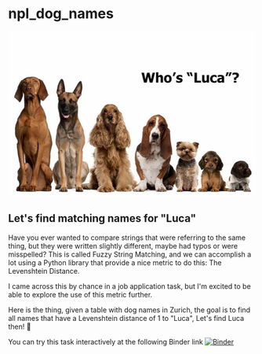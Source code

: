 # npl_dog_names

![alt text](https://github.com/anievescordeiro/npl_dog_names/blob/main/whosluca.jpg)

## Let's find matching names for "Luca"

Have you ever wanted to compare strings that were referring to the same thing, but they were written slightly different, maybe had typos or were misspelled? This is called Fuzzy String Matching, and we can accomplish a lot using a Python library that provide a nice metric to do this: The Levenshtein Distance. 

I came across this by chance in a job application task, but I'm excited to be able to explore the use of this metric further. 

Here is the thing, given a table with dog names in Zurich, the goal is to find all names that have a Levenshtein distance of 1 to "Luca", Let's find Luca then! 🐶 

You can try this task interactively at the following Binder link [![Binder](https://mybinder.org/badge_logo.svg)](https://hub-binder.mybinder.ovh/user/anievescordeiro-npl_dog_names-rg1kn22l/notebooks/dog_names.ipynb)
